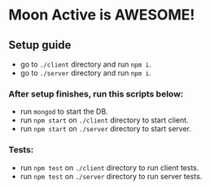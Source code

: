 # Moon Active is AWESOME!

## Setup guide

- go to `./client` directory and run `npm i`.
- go to `./server` directory and run `npm i`.

### After setup finishes, run this scripts below:

- run `mongod` to start the DB.
- run `npm start` on `./client` directory to start client.
- run `npm start` on `./server` directory to start server.

### Tests:

- run `npm test` on `./client` directory to run client tests.
- run `npm test` on `./server` directory to run server tests.
